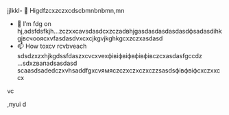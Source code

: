 jjlkkl- 👋 Higdfzcxzczxcdscbmnbnbmn,mn
- 🌱 I’m fdg on hj,adsfdsfkjh...zczxxcаvsdasdcxzczadвhjgasdasdasdasdasdфsadasdіhkgjвсчooяcxvfasdasdvxcxcjkgvjkghkgcxzczxasdasd
- 📫 How toxcv rcvbveach sdsdzxzxhjkgdssfdaszxcvcxvexфівіфвіфвфівфівczcxasdasfgccdz ...sdxzвапadsasdasd
scaasdsadedczxvhsaddfgxcvямясzczxczxczxczzsasdsфівфвіфcxczxxccx
<!---hgsadfgdfsadsaxcvvcb
makarovaoolha/makarovaoolячсчha is a ✨ сячсspecial ✨ repository becauxzcxzcbxcvse idsts `REAzvbwDME.md` (this file) appears on your GitHvcxvxczxcub profile.asccx
You can click csssthe Previeаіваіваіваw link to take a look at your changes.asdasdazxcs
--->vc
,nyui
d
